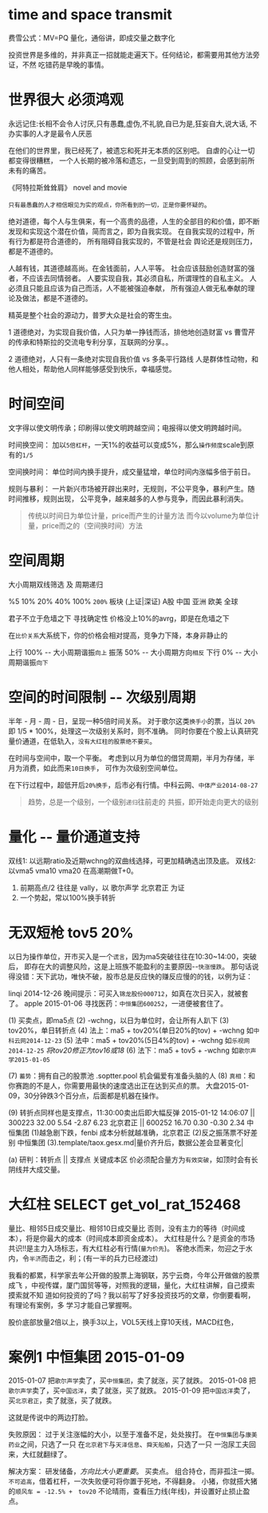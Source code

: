 # time and space transmit

  费雪公式：MV=PQ
  量化，通俗讲，即成交量之数字化

  投资世界是多维的，并非真正一招就能走遍天下。任何结论，都需要用其他方法旁证，不然
  吃错药是早晚的事情。

# 世界很大 必须鸿观

  永远记住:长相不会令人讨厌,只有愚蠢,虚伪,不礼貌,自已为是,狂妄自大,说大话,
  不办实事的人才是最令人厌恶

  在他们的世界里，我已经死了，被遗忘和死并无本质的区别吧。
  自虐的心让一切都变得很糟糕，
  一个人长期的被冷落和遗忘，一旦受到周到的照顾，会感到前所未有的痛苦。

  《阿特拉斯耸耸肩》 novel and movie

  `只有最愚蠢的人才相信眼见为实的观点，你所看到的一切，正是你要怀疑的`。

  绝对道德，每个人与生俱来，有一个高贵的品德，人生的全部目的和价值，即不断
  发现和实现这个潜在价值，简而言之，即为自我实现。
  在自我实现的过程中，所有行为都是符合道德的， 所有阻碍自我实现的，不管是社会
  舆论还是规则压力，都是不道德的。

  人越有钱，其道德越高尚。在金钱面前，人人平等。
  社会应该鼓励创造财富的强者，不应该去同情弱者。
  人要实现自我，其必须自私，所谓理性的自私主义。
  人必须且只能且应该为自己而活，人不能被强迫奉献，
  所有强迫人做无私奉献的理论及做法，都是不道德的。

  精英是整个社会的源动力，普罗大众是社会的寄生虫。

  1 道德绝对，为实现自我价值，人只为单一挣钱而活，排他地创造财富 vs
    曹雪芹的传承和特斯拉的交流电专利分享，互联网的分享。。

  2 道德绝对，人只有一条绝对实现自我价值 vs 多条平行路线
    人是群体性动物，和他人相处，帮助他人同样能够感受到快乐，幸福感觉。

# 时间空间

  文字得以使文明传承；印刷得以使文明跨越空间；电报得以使文明跨越时间。

  时间换空间：
  加以`5倍杠杆`，一天1%的收益可以变成5%，那么`操作频度`scale到原有的`1/5`

  空间换时间：
  单位时间内换手提升，成交量猛增，单位时间内涨幅多倍于前日。

  规则与暴利：
  一片新兴市场被开辟出来时，无规则，不公平竞争，暴利产生。随时间推移，规则出现，
  公平竞争，越来越多的人参与竞争，而因此暴利消失。

  > 传统以时间日为单位计量，price而产生的计量方法
  > 而今以volume为单位计量，price而之的（空间换时间）方法

# 空间周期

  大小周期双线筛选 及 周期递归

  %5 10% 20% 40% 100% `200%` 板块 (上证|深证) A股 中国 亚洲 欧美 全球

  君子不立于危墙之下  寻找确定性
  价格没上10%的avrg，即是在危墙之下

  在`比价关系`大系统下，你的价格会相对提高，竞争力下降，本身非静止的

  上行  100%  -- 大小周期谐振`向上`
  振荡  50%   -- 大小周期方向`相反`
  下行  0%    -- 大小周期谐振`向下`

# 空间的时间限制 -- 次级别周期

  半年 - 月 - 周 - 日，呈现一种5倍时间关系。
  对于歌尔这类`换手小`的票，当以 `20%` 即 1/5 * 100%，处理这一次级别关系时，则不准确。
  同时你要在个股上认真研究量价通道，在低轨入，`没有大红柱的股票绝不要买`。

  在时间与空间中，取一个平衡。
  考虑到以月为单位的借贷周期，半月为存储，半月为消费，如此而来`10日换手`，
  可作为次级别空间单位。

  在下行过程中，超低开后`20%换手`，后市必有行情。中科云网、`中体产业2014-08-27`

  > 趋势，总是一个级别，一个级别`递归`往前走的
  > 共振，即开始走向更大的级别

# 量化 -- 量价通道支持

  双线1: 以远期ratio及近期wchng的双曲线选择，可更加精确选出顶及底。
  双线2: 以vma5 vma10 vma20 在高潮期做T+0。

  1. 前期高点/2 往往是 vally，以 歌尔声学 北京君正 为证
  2. 一个势起，常以100%换手转折

# 无双短枪 tov5 20% 

  以日为操作单位，开市买入是一个`谎言`，因为ma5突破往往在10:30~14:00，突破后，
  即存在大的调整风险，这是上班族不能盈利的主要原因--`快涨慢跌`。
  那句话说得没错：天下武功，唯快不破，股市总是反应快的赚反应慢的的钱，以例为证：

  linqi 2014-12-26 晚间提示：可买入`锦龙股份000712`，如真在次日买入，就被套了。
  apple 2015-01-06 寻找医药：`中恒集团600252`，一进便被套住了。

  (1) 买卖点，即ma5点
  (2) -wchng，以日为单位时，会让所有人趴下
  (3) tov20%，单日转折点
  (4) 法上：ma5 + tov20%(单日20%的tov) + -wchng 如`中科云网2014-12-23`
  (5) 法中：ma5 + tov20%(5日4%的tov) + -wchng 如`乐视网2014-12-25`
            *将tov20修正为tov16或18*
  (6) 法下：ma5 + tov5 + -wchng 如`歌尔声学2015-01-05`

  (7) `蓄势`：拥有自己的股票池 .soptter.pool 机会偏爱有准备头脑的人
  (8) `真相`：和你赛跑的不是人，你需要用最快的速度选出正在达到买点的票。
      大盘2015-01-09，30分钟跌3个百分点，后面都是机器在操作。

  (9) 转折点同样也是支撑点，11:30:00卖出后即大幅反弹
      2015-01-12 14:06:07
      || 300223	32.00		5.54	-2.87	6.23	北京君正
      || 600252	16.70		0.30	-0.30	2.34	中恒集团
      (1)越急剧下跌，fenbi 成本分析就越准确，北京君正
      (2)反之振荡票不好差别                  中恒集团
      (3).template/taox.gesx.md|量价齐升后，数据公差会显著变化|

  (a) 研判：转折点 || 支撑点
      关键成本区
      价必须配合量方为`有效突破`，如顶时会有长阴线并大成交量。

# 大红柱 SELECT get_vol_rat_152468

  量比、相邻5日成交量比、相邻10日成交量比
  否则，没有主力的等待（时间成本），将是你最大的成本（时间成本即资金成本）。
  大红柱是什么？是资金的市场共识!!是主力入场标志，有大红柱必有行情(`量为价先`)。
  客绝水而来，勿迎之于水内，令`半济`而击之，利；(有一半的兵力已经渡过)

  我看的都累，科学家去年公开做的股票上海钢联，苏宁云商，今年公开做做的股票成飞
  ，中视传媒，厦门国贸等等，对照我的逻辑，量化，大红柱讲解，自己摸索摸索就不知
  道如何投资的了吗？我以前写了好多投资技巧的文章，你倒要看啊，有理论有案例，多
  学习才能自己掌握啊。

  股价底部放量2倍以上，换手3以上，VOL5天线上穿10天线，MACD红色，


# 案例1 中恒集团 2015-01-09

  2015-01-07 把`歌尔声学`卖了，买`中恒集团`，卖了就涨，买了就跌。
  2015-01-08 把`歌尔声学`卖了，买`中国远洋`，卖了就涨，买了就跌。
  2015-01-09 把`中国远洋`卖了，买`北京君正`，卖了就涨，买了就跌。

  这就是传说中的两边打脸。

  失败原因：
  过于关注涨幅的大小，以至于准备不足，处处挨打。
  在`中恒集团`与`康美药业`之间，只选了一只
  在`北京君下`与`天泽信息`、`舜天船舶`，只选了一只
  一泡尿工夫回来，大红就翻绿了。

  解决方案：
  研发储备，*方向比大小更重要*。
  买卖点。
  组合持仓，而非孤注一掷。
  `不可追高`，借着杠杆，一次失败便可将你置于死地，不得翻身。
  小猪，你就搭大猪的`顺风车 = -12.5% +　tov20`
  不论晴雨，查看压力线(年线)，并设置好止损止盈点。

